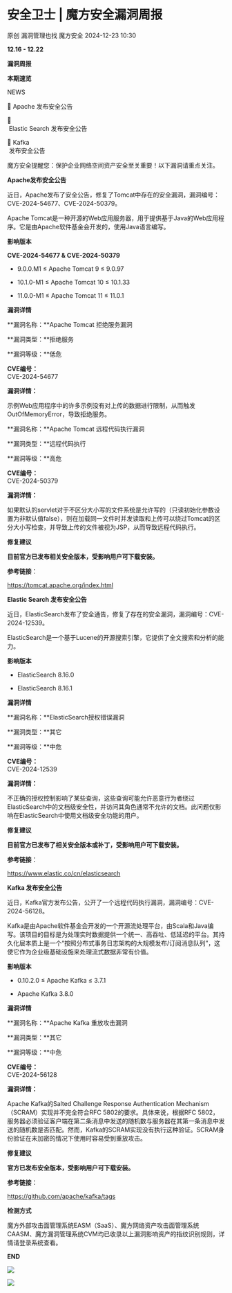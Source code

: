 #  安全卫士 | 魔方安全漏洞周报   
原创 漏洞管理也找  魔方安全   2024-12-23 10:30  
  
**12.16 - 12.22**  
  
**漏洞周报**  
  
**本期速览**  
  
  
  
NEWS   
  
🔹 Apache 发布安全公告  
  
🔹  
 Elastic Search 发布安全公告  
  
🔹 Kafka  
 发布安全公告  
  
魔方安全提醒您：保护企业网络空间资产安全至关重要！以下漏洞请重点关注。  
  
  
  
  
**Apache发布安全公告**  
  
  
  
近日，Apache发布了安全公告，修复了Tomcat中存在的安全漏洞，漏洞编号：CVE-2024-54677、CVE-2024-50379。  
  
Apache Tomcat是一种开源的Web应用服务器，用于提供基于Java的Web应用程序。它是由Apache软件基金会开发的，使用Java语言编写。  
  
**影响版本**  
  
**CVE-2024-54677 & CVE-2024-50379**  
- 9.0.0.M1 ≤ Apache Tomcat 9 ≤ 9.0.97  
  
- 10.1.0-M1 ≤ Apache Tomcat 10 ≤ 10.1.33  
  
- 11.0.0-M1 ≤ Apache Tomcat 11 ≤ 11.0.1  
  
  
  
**漏洞详情**  
  
**漏洞名称：**Apache Tomcat 拒绝服务漏洞  
  
**漏洞类型：**拒绝服务  
  
**漏洞等级：**低危  
  
**CVE编号：**  
CVE-2024-54677  
  
**漏洞详情：**  
  
示例Web应用程序中的许多示例没有对上传的数据进行限制，从而触发OutOfMemoryError，导致拒绝服务。  
  
**漏洞名称：**Apache Tomcat 远程代码执行漏洞  
  
**漏洞类型：**远程代码执行  
  
**漏洞等级：**高危  
  
**CVE编号：**  
CVE-2024-50379  
  
**漏洞详情：**  
  
如果默认的servlet对于不区分大小写的文件系统是允许写的（只读初始化参数设置为非默认值false），则在加载同一文件时并发读取和上传可以绕过Tomcat的区分大小写检查，并导致上传的文件被视为JSP，从而导致远程代码执行。  
  
**修复建议**  
  
**目前官方已发布相关安全版本，受影响用户可下载安装。**  
  
**参考链接**：  
  
https://tomcat.apache.org/index.html  
  
  
  
**Elastic Search 发布安全公告**  
  
  
  
近日，ElasticSearch发布了安全通告，修复了存在的安全漏洞，漏洞编号：CVE-2024-12539。  
  
ElasticSearch是一个基于Lucene的开源搜索引擎，它提供了全文搜索和分析的能力。  
  
**影响版本**  
  
- ElasticSearch 8.16.0  
  
- ElasticSearch 8.16.1  
  
  
  
**漏洞详情**  
  
**漏洞名称：**ElasticSearch授权错误漏洞  
  
**漏洞类型：**其它  
  
**漏洞等级：**中危  
  
**CVE编号：**  
CVE-2024-12539  
  
**漏洞详情：**  
  
不正确的授权控制影响了某些查询，这些查询可能允许恶意行为者绕过ElasticSearch中的文档级安全性，并访问其角色通常不允许的文档。此问题仅影响在ElasticSearch中使用文档级安全功能的用户。  
  
**修复建议**  
  
**目前官方已发布了相关安全版本或补丁，受影响用户可下载安装。**  
  
**参考链接**：  
  
https://www.elastic.co/cn/elasticsearch  
  
  
  
**Kafka 发布安全公告**  
  
  
  
近日，Kafka官方发布公告，公开了一个远程代码执行漏洞，漏洞编号：CVE-2024-56128。  
  
Kafka是由Apache软件基金会开发的一个开源流处理平台，由Scala和Java编写。该项目的目标是为处理实时数据提供一个统一、高吞吐、低延迟的平台。其持久化层本质上是一个“按照分布式事务日志架构的大规模发布/订阅消息队列”，这使它作为企业级基础设施来处理流式数据非常有价值。  
  
**影响版本**  
  
- 0.10.2.0 ≤ Apache Kafka ≤ 3.7.1  
  
- Apache Kafka 3.8.0  
  
  
  
**漏洞详情**  
  
**漏洞名称：**Apache Kafka 重放攻击漏洞  
  
**漏洞类型：**其它  
  
**漏洞等级：**中危  
  
**CVE编号：**  
CVE-2024-56128  
  
**漏洞详情：**  
  
Apache Kafka的Salted Challenge Response Authentication Mechanism（SCRAM）实现并不完全符合RFC 5802的要求。具体来说，根据RFC 5802，服务器必须验证客户端在第二条消息中发送的随机数与服务器在其第一条消息中发送的随机数是否匹配。然而，Kafka的SCRAM实现没有执行这种验证。SCRAM身份验证在未加密的情况下使用时容易受到重放攻击。  
  
**修复建议**  
  
**官方已发布安全版本，受影响用户可下载安装。**  
  
**参考链接**：  
  
https://github.com/apache/kafka/tags  
  
  
**检测方式**  
   
  
魔方外部攻击面管理系统EASM（SaaS）、魔方网络资产攻击面管理系统CAASM、魔方漏洞管理系统CVM均已收录以上漏洞影响资产的指纹识别规则，详情请登录系统查看。  
  
  
**END**  
  
  
![](https://mmbiz.qpic.cn/sz_mmbiz_gif/ZTu8ibzLzefG4CZAWiaNKoksjibYJGNprGXDdA2GXJeiaAicO9I60X131BOe0BTiaPWKHYDnqyK8XIVATIIv5ZpUiarAw/640?wx_fmt=gif "")  
  
![](https://mmbiz.qpic.cn/sz_mmbiz_png/ZTu8ibzLzefG4CZAWiaNKoksjibYJGNprGXussU71ZYe92bmBibdz5IQBOBFm9ffrzwhkvnibghDoVCBDibZiawQrUhibA/640?wx_fmt=png "")  
  
  
